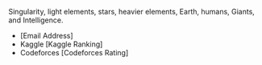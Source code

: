 Singularity, light elements, stars, heavier elements, Earth, humans, Giants, and Intelligence.
- [Email Address]
- Kaggle [Kaggle Ranking]
- Codeforces [Codeforces Rating]
